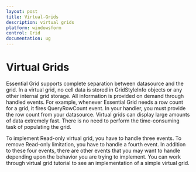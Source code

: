 ```yaml
---
layout: post
title: Virtual-Grids
description: virtual grids
platform: windowsform
control: Grid
documentation: ug
---
```


# Virtual Grids

Essential Grid  supports complete separation between datasource and the grid. In a virtual grid, no cell data is stored in GridStyleInfo objects or any other internal grid storage. All information is provided on demand through handled events. For example, whenever Essential Grid needs a row count for a grid, it fires QueryRowCount event. In your handler, you must provide the row count from your datasource. Virtual grids can display large amounts of data extremely fast. There is no need to perform the time-consuming task of populating the grid. 

To implement Read-only virtual grid, you have to handle three events. To remove Read-only limitation, you have to handle a fourth event. In addition to these four events, there are other events that you may want to handle depending upon the behavior you are trying to implement. You can work through virtual grid tutorial to see an implementation of a simple virtual grid.


